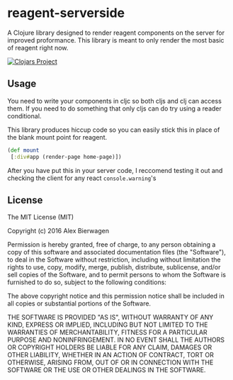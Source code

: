# reagent-serverside

A Clojure library designed to render reagent components on the server for
improved proformance. This library is meant to only render the most basic of
reagent right now.

[![Clojars Project](https://img.shields.io/clojars/v/getscale/reagent-serverside.svg)](https://clojars.org/getscale/reagent-serverside)

## Usage

You need to write your components in cljc so both cljs and clj can access them.
If you need to do something that only cljs can do try using a reader
conditional.

This library produces hiccup code so you can easily stick this in place of the
blank mount point for reagent.

```clojure
(def mount
 [:div#app (render-page home-page)])
```

After you have put this in your server code, I reccomend testing it out and
checking the client for any react `console.warning`'s

## License

The MIT License (MIT)

Copyright (c) 2016 Alex Bierwagen

Permission is hereby granted, free of charge, to any person obtaining a copy
of this software and associated documentation files (the "Software"), to deal
in the Software without restriction, including without limitation the rights
to use, copy, modify, merge, publish, distribute, sublicense, and/or sell
copies of the Software, and to permit persons to whom the Software is
furnished to do so, subject to the following conditions:

The above copyright notice and this permission notice shall be included in all
copies or substantial portions of the Software.

THE SOFTWARE IS PROVIDED "AS IS", WITHOUT WARRANTY OF ANY KIND, EXPRESS OR
IMPLIED, INCLUDING BUT NOT LIMITED TO THE WARRANTIES OF MERCHANTABILITY,
FITNESS FOR A PARTICULAR PURPOSE AND NONINFRINGEMENT. IN NO EVENT SHALL THE
AUTHORS OR COPYRIGHT HOLDERS BE LIABLE FOR ANY CLAIM, DAMAGES OR OTHER
LIABILITY, WHETHER IN AN ACTION OF CONTRACT, TORT OR OTHERWISE, ARISING FROM,
OUT OF OR IN CONNECTION WITH THE SOFTWARE OR THE USE OR OTHER DEALINGS IN THE
SOFTWARE.
